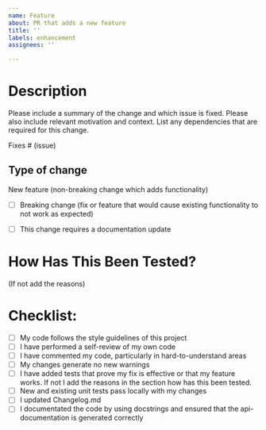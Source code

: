 ```yaml
---
name: Feature
about: PR that adds a new feature
title: ''
labels: enhancement
assignees: ''

---
```


# Description

Please include a summary of the change and which issue is fixed. Please also include relevant motivation and context. List any dependencies that are required for this change.

Fixes # (issue)

## Type of change

New feature (non-breaking change which adds functionality)

- [ ] Breaking change (fix or feature that would cause existing functionality to not work as expected)
- [ ] This change requires a documentation update


# How Has This Been Tested?

(If not add the reasons)

# Checklist:

- [ ] My code follows the style guidelines of this project
- [ ] I have performed a self-review of my own code
- [ ] I have commented my code, particularly in hard-to-understand areas
- [ ] My changes generate no new warnings
- [ ] I have added tests that prove my fix is effective or that my feature works. If not I add the reasons in the section how has this been tested.
- [ ] New and existing unit tests pass locally with my changes
- [ ] I updated Changelog.md
- [ ] I documentated the code by using docstrings and ensured that the api-documentation is generated correctly
